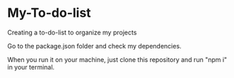 # My-To-do-list
Creating a to-do-list to organize my projects

Go to the package.json folder and check my dependencies.

When you run it on your machine, just clone this repository and run "npm i" in your terminal.